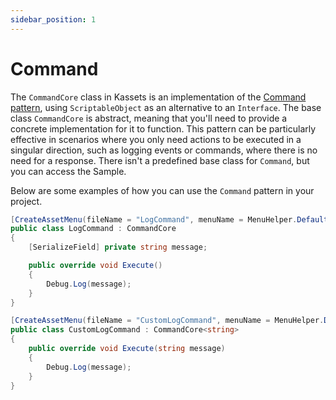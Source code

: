 ```yaml
---
sidebar_position: 1
---
```


# Command

The `CommandCore` class in Kassets is an implementation of the [Command pattern](https://gameprogrammingpatterns.com/command.html),
using `ScriptableObject` as an alternative to an `Interface`.
The base class `CommandCore` is abstract, meaning that you'll need to provide a concrete implementation for it to function.
This pattern can be particularly effective in scenarios where you only need actions to be executed in a singular direction,
such as logging events or commands, where there is no need for a response. There isn't a predefined base class for `Command`,
but you can access the Sample.

Below are some examples of how you can use the `Command` pattern in your project.

```csharp
[CreateAssetMenu(fileName = "LogCommand", menuName = MenuHelper.DefaultCommandMenu + "LogCommand")]
public class LogCommand : CommandCore
{
    [SerializeField] private string message;

    public override void Execute()
    {
        Debug.Log(message);
    }
}
```

```csharp
[CreateAssetMenu(fileName = "CustomLogCommand", menuName = MenuHelper.DefaultCommandMenu + "CustomLogCommand")]
public class CustomLogCommand : CommandCore<string>
{
    public override void Execute(string message)
    {
        Debug.Log(message);
    }
}
```
